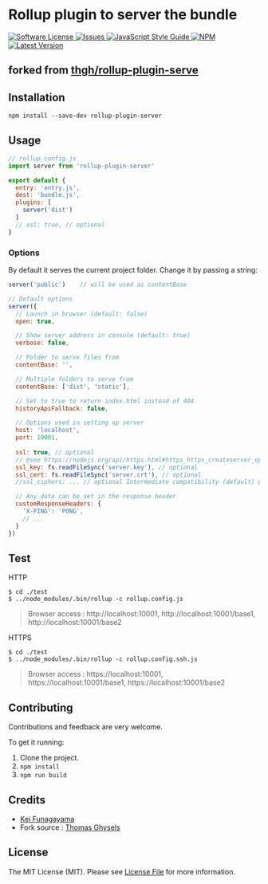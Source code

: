# Rollup plugin to server the bundle

<a href="LICENSE">
  <img src="https://img.shields.io/badge/license-MIT-brightgreen.svg" alt="Software License" />
</a>
<a href="https://github.com/fkei/rollup-plugin-server/issues">
  <img src="https://img.shields.io/github/issues/fkei/rollup-plugin-server.svg" alt="Issues" />
</a>
<a href="http://standardjs.com/">
  <img src="https://img.shields.io/badge/code%20style-standard-brightgreen.svg" alt="JavaScript Style Guide" />
</a>
<a href="https://npmjs.org/package/rollup-plugin-server">
  <img src="https://img.shields.io/npm/v/rollup-plugin-server.svg?style=flat-squar" alt="NPM" />
</a>
<a href="https://github.com/fkei/rollup-plugin-server/releases">
  <img src="https://img.shields.io/github/release/fkei/rollup-plugin-server.svg" alt="Latest Version" />
</a>


## forked from [thgh/rollup-plugin-serve](thgh/rollup-plugin-serve)


## Installation
```
npm install --save-dev rollup-plugin-server
```
> [rollup-plugin-server]: https://www.npmjs.com/package/rollup-plugin-server


## Usage
```js
// rollup.config.js
import server from 'rollup-plugin-server'

export default {
  entry: 'entry.js',
  dest: 'bundle.js',
  plugins: [
    server('dist')
  ]
  // ssl: true, // optional
}
```

### Options

By default it serves the current project folder. Change it by passing a string:
```js
server('public')    // will be used as contentBase

// Default options
server({
  // Launch in browser (default: false)
  open: true,

  // Show server address in console (default: true)
  verbose: false,

  // Folder to serve files from
  contentBase: '',

  // Multiple folders to serve from
  contentBase: ['dist', 'static'],

  // Set to true to return index.html instead of 404
  historyApiFallback: false,

  // Options used in setting up server
  host: 'localhost',
  port: 10001,
  
  ssl: true, // optional
  // @see https://nodejs.org/api/https.html#https_https_createserver_options_requestlistener
  ssl_key: fs.readFileSync('server.key'), // optional
  ssl_cert: fs.readFileSync('server.crt'), // optional
  //ssl_ciphers: ... // optional Intermediate compatibility (default) @see https://wiki.mozilla.org/Security/Server_Side_TLS

  // Any data can be set in the response header
  customResponseHeaders: {
    'X-PING': 'PONG',
    // ...
  }
})
```

## Test

HTTP

```
$ cd ./test
$ ../node_modules/.bin/rollup -c rollup.config.js
```
> Browser access : http://localhost:10001, http://localhost:10001/base1, http://localhost:10001/base2

HTTPS

```
$ cd ./test
$ ../node_modules/.bin/rollup -c rollup.config.ssh.js
```
> Browser access : https://localhost:10001, https://localhost:10001/base1, https://localhost:10001/base2

## Contributing

Contributions and feedback are very welcome.

To get it running:
  1. Clone the project.
  2. `npm install`
  3. `npm run build`

## Credits

- [Kei Funagayama](https://github.com/fkei)
- Fork source : [Thomas Ghysels](https://github.com/thgh)

## License

The MIT License (MIT). Please see [License File](LICENSE) for more information.
